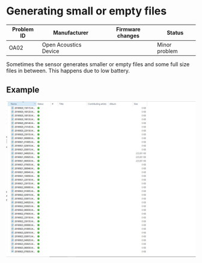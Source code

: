 # Generating small or empty files 

|Problem ID | Manufacturer | Firmware changes | Status              |
|-----------|--------------|------------------|---------------------|
|OA02         |Open Acoustics Device |                  |   Minor problem     |

Sometimes the sensor generates smaller or empty files and some full size files in between. This happens due to low battery.

## Example
![example of problem](../media/emptyfiles_audiomoth.JPG)

